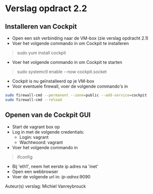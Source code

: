 # Verslag opdract 2.2

## Installeren van Cockpit

- Open een ssh verbinding naar de VM-box (zie verslag opdracht 2.1)
- Voer het volgende commando in om Cockpit te installeren

> sudo yum install cockpit

- Voer het volgende commando in om Cockpit te starten

> sudo systemctl enable --now cockpit.socket

- Cockpit is nu geïnstalleerd op je VM-box
- Voor eventuele firewall, voer de volgende commando's in

```bash
sudo firewall-cmd --permanent --zone=public --add-service=cockpit
sudo firewall-cmd --reload
```

## Openen van de Cockpit GUI

- Start de vagrant box op
- Log in met de volgende credentials:
  - Login: vagrant
  - Wachtwoord: vagrant
- Voer het volgende commando in

> ifconfig

- Bij 'eth1', neem het eerste ip adres na 'inet'
- Open een webbrowser
- Voer de volgende url in: *ip-adres*:9090

Auteur(s) verslag: Michiel Vanreybrouck
